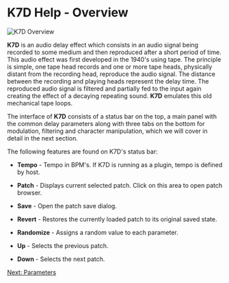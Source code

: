 # K7D Help - Overview

<img src="/k7d/images/overview.png" alt="K7D Overview" style="padding: 0px" />

**K7D** is an audio delay effect which consists in an audio signal being recorded to some medium and then reproduced after a short period of time. This audio effect was first developed in the 1940's using tape. The principle is simple, one tape head records and one or more tape heads, physically distant from the recording head, reproduce the audio signal. The distance between the recording and playing heads represent the delay time. The reproduced audio signal is filtered and partially fed to the input again creating the effect of a decaying repeating sound. **K7D** emulates this old mechanical tape loops.

The interface of **K7D** consists of a status bar on the top, a main panel with the common delay parameters along with three tabs on the bottom for modulation, filtering and character manipulation, which we will cover in detail in the next section.

The following features are found on K7D's status bar:

- **Tempo** - Tempo in BPM's. If K7D is running as a plugin, tempo is defined by host.

- **Patch** - Displays current selected patch. Click on this area to open patch browser.

- **Save** - Open the patch save dialog.

- **Revert** - Restores the currently loaded patch to its original saved state.

- **Randomize** - Assigns a random value to each parameter.

- **Up** - Selects the previous patch.

- **Down** - Selects the next patch.

[Next: Parameters](parameters)

